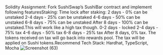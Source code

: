 Solidity Assignment:
Fork SushiSwap’s SushiBar contract and implement following featuresStaking:
Time lock after staking:
2 days - 0% can be unstaked
2-4 days - 25% can be unstaked
4-6 days - 50% can be unstaked
6-8 days - 75% can be unstaked
After 8 days - 100% can be unstaked.This will work like a high tax though.
0-2 days - locked
2-4 days - 75% tax
4-6 days - 50% tax
6-8 days - 25% tax
After 8 days, 0% tax.
The tokens received on tax will go back into rewards pool.
The tax will be applied on Sushi tokens.Recommend Tech Stack:
Hardhat, TypeScript, Mocha
![Screenshot (63)](https://user-images.githubusercontent.com/75713738/187493379-de3a3193-3a20-4b38-a440-61ab6eb224aa.png)
